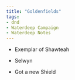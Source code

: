 ```yaml
---
title: "Goldenfields"
tags: 
- dnd
- Waterdeep Campaign
- Waterdeep Notes
---
```


- Exemplar of Shawteah
- Selwyn

- Got a new Shield

